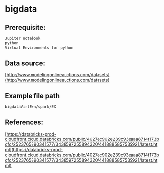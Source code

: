 # bigdata

## Prerequisite:
```bash
Jupiter notebook
python
Virtual Environments for python
```
## Data source:
[http://www.modelingonlineauctions.com/datasets](http://www.modelingonlineauctions.com/datasets)

## Example file path
```bigdataVirtEvn/spark/EX```

## References:
[https://databricks-prod-cloudfront.cloud.databricks.com/public/4027ec902e239c93eaaa8714f173bcfc/2523765890341577/3438597255894320/4418885857535921/latest.html](https://databricks-prod-cloudfront.cloud.databricks.com/public/4027ec902e239c93eaaa8714f173bcfc/2523765890341577/3438597255894320/4418885857535921/latest.html)
